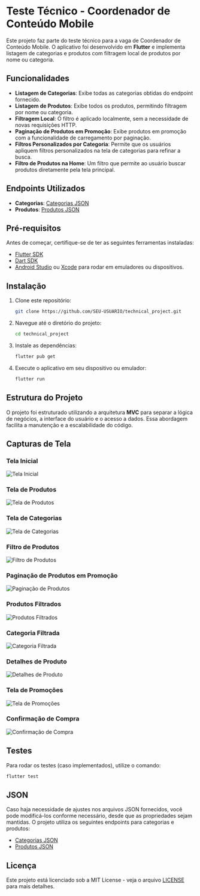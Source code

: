 
# Teste Técnico - Coordenador de Conteúdo Mobile

Este projeto faz parte do teste técnico para a vaga de Coordenador de Conteúdo Mobile. O aplicativo foi desenvolvido em **Flutter** e implementa listagem de categorias e produtos com filtragem local de produtos por nome ou categoria.

## Funcionalidades

- **Listagem de Categorias**: Exibe todas as categorias obtidas do endpoint fornecido.
- **Listagem de Produtos**: Exibe todos os produtos, permitindo filtragem por nome ou categoria.
- **Filtragem Local**: O filtro é aplicado localmente, sem a necessidade de novas requisições HTTP.
- **Paginação de Produtos em Promoção**: Exibe produtos em promoção com a funcionalidade de carregamento por paginação.
- **Filtros Personalizados por Categoria**: Permite que os usuários apliquem filtros personalizados na tela de categorias para refinar a busca.
- **Filtro de Produtos na Home**: Um filtro que permite ao usuário buscar produtos diretamente pela tela principal.

## Endpoints Utilizados

- **Categorias**: [Categorias JSON](https://gist.githubusercontent.com/viniciosneves/68bc50d055acb4ecc7356180131df477/raw/14369c7e25fca54941f5359299b3f4f118a573d6/usedev-categorias.json)
- **Produtos**: [Produtos JSON](https://gist.githubusercontent.com/viniciosneves/946cbbc91d0bc0e167eb6fd895a6b12a/raw/0f6661903360535587ebe583b959e84192cdb771/usedev-produtos.json)

## Pré-requisitos

Antes de começar, certifique-se de ter as seguintes ferramentas instaladas:

- [Flutter SDK](https://flutter.dev/docs/get-started/install)
- [Dart SDK](https://dart.dev/get-dart)
- [Android Studio](https://developer.android.com/studio) ou [Xcode](https://developer.apple.com/xcode/) para rodar em emuladores ou dispositivos.

## Instalação

1. Clone este repositório:
   ```bash
   git clone https://github.com/SEU-USUARIO/technical_project.git
   ```

2. Navegue até o diretório do projeto:
   ```bash
   cd technical_project
   ```

3. Instale as dependências:
   ```bash
   flutter pub get
   ```

4. Execute o aplicativo em seu dispositivo ou emulador:
   ```bash
   flutter run
   ```

## Estrutura do Projeto

O projeto foi estruturado utilizando a arquitetura **MVC** para separar a lógica de negócios, a interface do usuário e o acesso a dados. Essa abordagem facilita a manutenção e a escalabilidade do código.

## Capturas de Tela

### Tela Inicial
![Tela Inicial](screenshots/1.png)

### Tela de Produtos
![Tela de Produtos](screenshots/2.png)

### Tela de Categorias
![Tela de Categorias](screenshots/3.png)

### Filtro de Produtos
![Filtro de Produtos](screenshots/4.png)

### Paginação de Produtos em Promoção
![Paginação de Produtos](screenshots/5.png)

### Produtos Filtrados
![Produtos Filtrados](screenshots/6.png)

### Categoria Filtrada
![Categoria Filtrada](screenshots/7.png)

### Detalhes de Produto
![Detalhes de Produto](screenshots/8.png)

### Tela de Promoções
![Tela de Promoções](screenshots/9.png)

### Confirmação de Compra
![Confirmação de Compra](screenshots/10.png)

## Testes

Para rodar os testes (caso implementados), utilize o comando:

```bash
flutter test
```

## JSON

Caso haja necessidade de ajustes nos arquivos JSON fornecidos, você pode modificá-los conforme necessário, desde que as propriedades sejam mantidas. O projeto utiliza os seguintes endpoints para categorias e produtos:
- [Categorias JSON](https://gist.githubusercontent.com/viniciosneves/68bc50d055acb4ecc7356180131df477/raw/14369c7e25fca54941f5359299b3f4f118a573d6/usedev-categorias.json)
- [Produtos JSON](https://gist.githubusercontent.com/viniciosneves/946cbbc91d0bc0e167eb6fd895a6b12a/raw/0f6661903360535587ebe583b959e84192cdb771/usedev-produtos.json)

## Licença

Este projeto está licenciado sob a MIT License - veja o arquivo [LICENSE](LICENSE) para mais detalhes.
